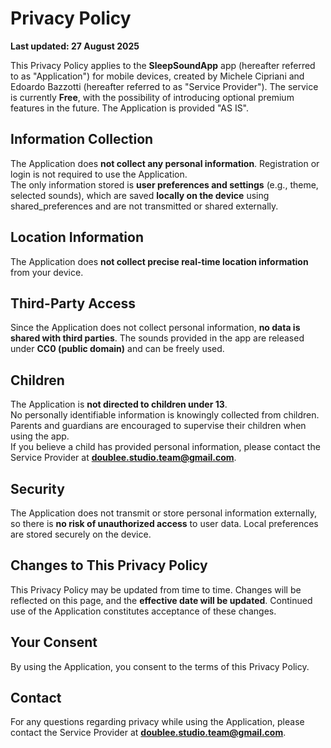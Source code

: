 # Privacy Policy

**Last updated: 27 August 2025**

This Privacy Policy applies to the **SleepSoundApp** app (hereafter referred to as "Application") for mobile devices, created by Michele Cipriani and Edoardo Bazzotti (hereafter referred to as "Service Provider"). The service is currently **Free**, with the possibility of introducing optional premium features in the future. The Application is provided "AS IS".

## Information Collection
The Application does **not collect any personal information**. Registration or login is not required to use the Application.  
The only information stored is **user preferences and settings** (e.g., theme, selected sounds), which are saved **locally on the device** using shared_preferences and are not transmitted or shared externally.

## Location Information
The Application does **not collect precise real-time location information** from your device.

## Third-Party Access
Since the Application does not collect personal information, **no data is shared with third parties**. The sounds provided in the app are released under **CC0 (public domain)** and can be freely used.

## Children
The Application is **not directed to children under 13**.  
No personally identifiable information is knowingly collected from children. Parents and guardians are encouraged to supervise their children when using the app.  
If you believe a child has provided personal information, please contact the Service Provider at **doublee.studio.team@gmail.com**.

## Security
The Application does not transmit or store personal information externally, so there is **no risk of unauthorized access** to user data. Local preferences are stored securely on the device.

## Changes to This Privacy Policy
This Privacy Policy may be updated from time to time. Changes will be reflected on this page, and the **effective date will be updated**. Continued use of the Application constitutes acceptance of these changes.

## Your Consent
By using the Application, you consent to the terms of this Privacy Policy.

## Contact
For any questions regarding privacy while using the Application, please contact the Service Provider at **doublee.studio.team@gmail.com**.
